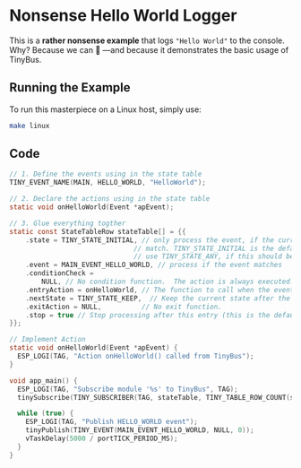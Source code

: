 # Nonsense Hello World Logger  

This is a **rather nonsense example** that logs `"Hello World"` to the console.  
Why? Because we can 🚀 —and because it demonstrates the basic usage of TinyBus.  

## Running the Example  

To run this masterpiece on a Linux host, simply use:  

```sh
make linux
```

## Code  

``` c
// 1. Define the events using in the state table
TINY_EVENT_NAME(MAIN, HELLO_WORLD, "HelloWorld");

// 2. Declare the actions using in the state table
static void onHelloWorld(Event *apEvent);

// 3. Glue everything togther
static const StateTableRow stateTable[] = {{
    .state = TINY_STATE_INITIAL, // only process the event, if the current state
                               // match. TINY_STATE_INITIAL is the default state.
                               // use TINY_STATE_ANY, if this should be ignored
    .event = MAIN_EVENT_HELLO_WORLD, // process if the event matches
    .conditionCheck =
        NULL, // No condition function.  The action is always executed.
    .entryAction = onHelloWorld, // The function to call when the event occurs.
    .nextState = TINY_STATE_KEEP,  // Keep the current state after the action.
    .exitAction = NULL,          // No exit function.
    .stop = true // Stop processing after this entry (this is the default case)
}};

// Implement Action
static void onHelloWorld(Event *apEvent) {
  ESP_LOGI(TAG, "Action onHelloWorld() called from TinyBus");
}

void app_main() {
  ESP_LOGI(TAG, "Subscribe module '%s' to TinyBus", TAG);
  tinySubscribe(TINY_SUBSCRIBER(TAG, stateTable, TINY_TABLE_ROW_COUNT(stateTable)));

  while (true) {
    ESP_LOGI(TAG, "Publish HELLO_WORLD event");
    tinyPublish(TINY_EVENT(MAIN_EVENT_HELLO_WORLD, NULL, 0));
    vTaskDelay(5000 / portTICK_PERIOD_MS);
  }
}
```
